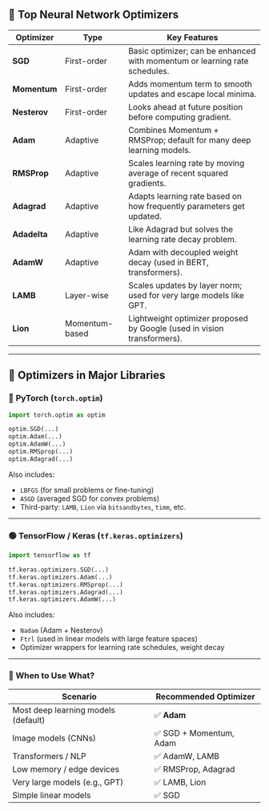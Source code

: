 ## 🚀 Top Neural Network Optimizers

| Optimizer      | Type            | Key Features                                                                 |
|----------------|-----------------|------------------------------------------------------------------------------|
| **SGD**        | First-order     | Basic optimizer; can be enhanced with momentum or learning rate schedules.  |
| **Momentum**   | First-order     | Adds momentum term to smooth updates and escape local minima.               |
| **Nesterov**   | First-order     | Looks ahead at future position before computing gradient.                   |
| **Adam**       | Adaptive        | Combines Momentum + RMSProp; default for many deep learning models.         |
| **RMSProp**    | Adaptive        | Scales learning rate by moving average of recent squared gradients.         |
| **Adagrad**    | Adaptive        | Adapts learning rate based on how frequently parameters get updated.        |
| **Adadelta**   | Adaptive        | Like Adagrad but solves the learning rate decay problem.                    |
| **AdamW**      | Adaptive        | Adam with decoupled weight decay (used in BERT, transformers).              |
| **LAMB**       | Layer-wise      | Scales updates by layer norm; used for very large models like GPT.          |
| **Lion**       | Momentum-based  | Lightweight optimizer proposed by Google (used in vision transformers).     |

---

## 🧰 Optimizers in Major Libraries

### 🔵 **PyTorch (`torch.optim`)**
```python
import torch.optim as optim

optim.SGD(...)
optim.Adam(...)
optim.AdamW(...)
optim.RMSprop(...)
optim.Adagrad(...)
```

Also includes:
- `LBFGS` (for small problems or fine-tuning)
- `ASGD` (averaged SGD for convex problems)
- Third-party: `LAMB`, `Lion` via `bitsandbytes`, `timm`, etc.

---

### 🟢 **TensorFlow / Keras (`tf.keras.optimizers`)**
```python
import tensorflow as tf

tf.keras.optimizers.SGD(...)
tf.keras.optimizers.Adam(...)
tf.keras.optimizers.RMSprop(...)
tf.keras.optimizers.Adagrad(...)
tf.keras.optimizers.AdamW(...)
```

Also includes:
- `Nadam` (Adam + Nesterov)
- `Ftrl` (used in linear models with large feature spaces)
- Optimizer wrappers for learning rate schedules, weight decay

---

### 🔬 When to Use What?

| Scenario                                  | Recommended Optimizer       |
|------------------------------------------|------------------------------|
| Most deep learning models (default)      | ✅ **Adam**                  |
| Image models (CNNs)                      | ✅ SGD + Momentum, Adam      |
| Transformers / NLP                       | ✅ AdamW, LAMB               |
| Low memory / edge devices                | ✅ RMSProp, Adagrad          |
| Very large models (e.g., GPT)            | ✅ LAMB, Lion                |
| Simple linear models                     | ✅ SGD                       |

